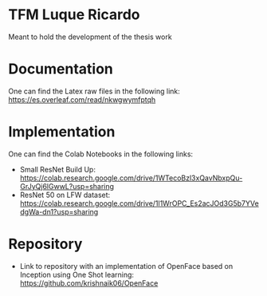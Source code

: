 TFM Luque Ricardo
================

Meant to hold the development of the thesis work

# Documentation
One can find the Latex raw files in the following link: https://es.overleaf.com/read/nkwgwymfptqh

# Implementation
One can find the Colab Notebooks in the following links:
- Small ResNet Build Up: https://colab.research.google.com/drive/1WTecoBzl3xQavNbxpQu-GrJyQj6lGwwL?usp=sharing
- ResNet 50 on LFW dataset: https://colab.research.google.com/drive/1l1WrOPC_Es2acJOd3G5b7YVedgWa-dn1?usp=sharing

# Repository
- Link to repository with an implementation of OpenFace based on Inception using One Shot learning: https://github.com/krishnaik06/OpenFace
